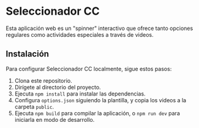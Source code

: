 # Seleccionador CC

Esta aplicación web es un "spinner" interactivo que ofrece tanto opciones regulares como actividades especiales a través de videos.

## Instalación

Para configurar Seleccionador CC localmente, sigue estos pasos:
1. Clona este repositorio.
2. Dirígete al directorio del proyecto.
3. Ejecuta `npm install` para instalar las dependencias.
4. Configura `options.json` siguiendo la plantilla, y copia los videos a la carpeta `public`.
5. Ejecuta `npm build` para compilar la aplicación, o `npm run dev` para iniciarla en modo de desarrollo.
